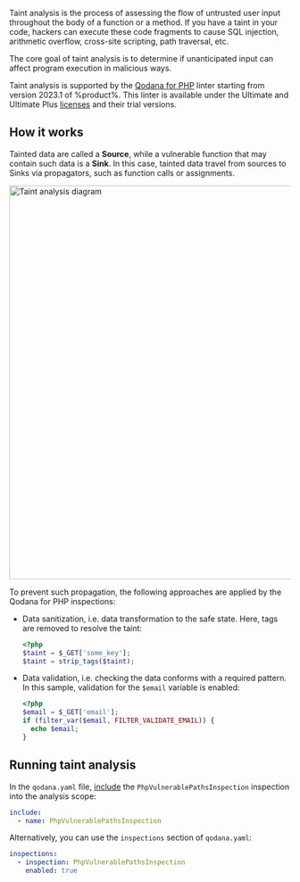 [//]: # (title: Taint analysis)

Taint analysis is the process of assessing the flow of untrusted user input throughout the body of a function or a method.
If you have a taint in your code, hackers can execute these code fragments to cause SQL injection, arithmetic overflow, 
cross-site scripting, path traversal, etc.

The core goal of taint analysis is to determine if unanticipated input can affect program execution in malicious ways.

Taint analysis is supported by the [Qodana for PHP](qodana-php.md) linter starting from version 2023.1 of %product%.
This linter is available under the Ultimate and Ultimate Plus [licenses](pricing.md#Linters+available+per+each+license) 
and their trial versions.

## How it works

Tainted data are called a **Source**, while a vulnerable function that may contain such data is a **Sink**.
In this case, tainted data travel from sources to Sinks via propagators, such as function calls or assignments.

<img src="taint-analysis.png" dark-src="taint-analysis_dark.png" width="706" alt="Taint analysis diagram" border-effect="line"/>

To prevent such propagation, the following approaches are applied by the Qodana for PHP inspections:

* Data sanitization, i.e. data transformation to the safe state. Here, tags are removed to resolve the taint:
    ```PHP
    <?php
    $taint = $_GET['some_key'];
    $taint = strip_tags($taint);
   ```
* Data validation, i.e. checking the data conforms with a required pattern. In this sample, validation for the `$email` variable is enabled:
    ```PHP
    <?php
    $email = $_GET['email'];
    if (filter_var($email, FILTER_VALIDATE_EMAIL)) {
      echo $email;
    }
    ```

## Running taint analysis

In the `qodana.yaml` file, [include](qodana-yaml.md#Include+an+inspection+into+the+analysis+scope) the 
`PhpVulnerablePathsInspection` inspection into the analysis scope:

```yaml
include:
  - name: PhpVulnerablePathsInspection
```

Alternatively, you can use the `inspections` section of `qodana.yaml`:

```yaml
inspections:
  - inspection: PhpVulnerablePathsInspection
    enabled: true
```

